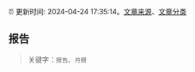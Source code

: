 :alarm_clock: 更新时间: 2024-04-24 17:35:14。[文章来源](/README.md)、[文章分类](/TAGS.md)

## 报告


> 关键字：`报告`、`月报`



